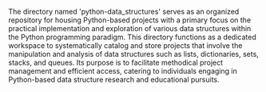 The directory named 'python-data_structures' serves as an organized repository for housing Python-based projects with a primary focus on the practical implementation and exploration of various data structures within the Python programming paradigm. This directory functions as a dedicated workspace to systematically catalog and store projects that involve the manipulation and analysis of data structures such as lists, dictionaries, sets, stacks, and queues. Its purpose is to facilitate methodical project management and efficient access, catering to individuals engaging in Python-based data structure research and educational pursuits.